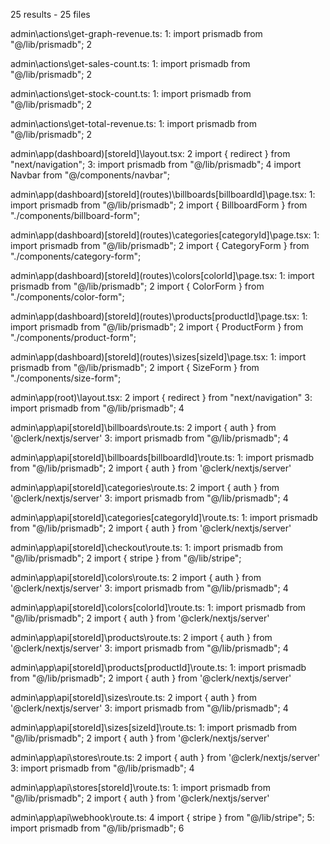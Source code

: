 25 results - 25 files

admin\actions\get-graph-revenue.ts:
  1: import prismadb from "@/lib/prismadb";
  2  

admin\actions\get-sales-count.ts:
  1: import prismadb from "@/lib/prismadb";
  2  

admin\actions\get-stock-count.ts:
  1: import prismadb from "@/lib/prismadb";
  2  

admin\actions\get-total-revenue.ts:
  1: import prismadb from "@/lib/prismadb";
  2  

admin\app\(dashboard)\[storeId]\layout.tsx:
  2  import { redirect } from "next/navigation";
  3: import prismadb from "@/lib/prismadb";
  4  import Navbar from "@/components/navbar";

admin\app\(dashboard)\[storeId]\(routes)\billboards\[billboardId]\page.tsx:
  1: import prismadb from "@/lib/prismadb";
  2  import { BillboardForm } from "./components/billboard-form";

admin\app\(dashboard)\[storeId]\(routes)\categories\[categoryId]\page.tsx:
  1: import prismadb from "@/lib/prismadb";
  2  import { CategoryForm } from "./components/category-form";

admin\app\(dashboard)\[storeId]\(routes)\colors\[colorId]\page.tsx:
  1: import prismadb from "@/lib/prismadb";
  2  import { ColorForm } from "./components/color-form";

admin\app\(dashboard)\[storeId]\(routes)\products\[productId]\page.tsx:
  1: import prismadb from "@/lib/prismadb";
  2  import { ProductForm } from "./components/product-form";

admin\app\(dashboard)\[storeId]\(routes)\sizes\[sizeId]\page.tsx:
  1: import prismadb from "@/lib/prismadb";
  2  import { SizeForm } from "./components/size-form";

admin\app\(root)\layout.tsx:
  2  import { redirect } from "next/navigation"
  3: import prismadb from "@/lib/prismadb";
  4  

admin\app\api\[storeId]\billboards\route.ts:
  2  import { auth } from '@clerk/nextjs/server'
  3: import prismadb from "@/lib/prismadb";
  4  

admin\app\api\[storeId]\billboards\[billboardId]\route.ts:
  1: import prismadb from "@/lib/prismadb";
  2  import { auth } from '@clerk/nextjs/server'

admin\app\api\[storeId]\categories\route.ts:
  2  import { auth } from '@clerk/nextjs/server'
  3: import prismadb from "@/lib/prismadb";
  4  

admin\app\api\[storeId]\categories\[categoryId]\route.ts:
  1: import prismadb from "@/lib/prismadb";
  2  import { auth } from '@clerk/nextjs/server'

admin\app\api\[storeId]\checkout\route.ts:
  1: import prismadb from "@/lib/prismadb";
  2  import { stripe } from "@/lib/stripe";

admin\app\api\[storeId]\colors\route.ts:
  2  import { auth } from '@clerk/nextjs/server'
  3: import prismadb from "@/lib/prismadb";
  4  

admin\app\api\[storeId]\colors\[colorId]\route.ts:
  1: import prismadb from "@/lib/prismadb";
  2  import { auth } from '@clerk/nextjs/server'

admin\app\api\[storeId]\products\route.ts:
  2  import { auth } from '@clerk/nextjs/server'
  3: import prismadb from "@/lib/prismadb";
  4  

admin\app\api\[storeId]\products\[productId]\route.ts:
  1: import prismadb from "@/lib/prismadb";
  2  import { auth } from '@clerk/nextjs/server'

admin\app\api\[storeId]\sizes\route.ts:
  2  import { auth } from '@clerk/nextjs/server'
  3: import prismadb from "@/lib/prismadb";
  4  

admin\app\api\[storeId]\sizes\[sizeId]\route.ts:
  1: import prismadb from "@/lib/prismadb";
  2  import { auth } from '@clerk/nextjs/server'

admin\app\api\stores\route.ts:
  2  import { auth } from '@clerk/nextjs/server'
  3: import prismadb from "@/lib/prismadb";
  4  

admin\app\api\stores\[storeId]\route.ts:
  1: import prismadb from "@/lib/prismadb";
  2  import { auth } from '@clerk/nextjs/server'

admin\app\api\webhook\route.ts:
  4  import { stripe } from "@/lib/stripe";
  5: import prismadb from "@/lib/prismadb";
  6  
